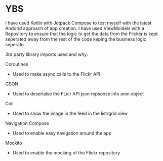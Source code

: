 # YBS

I have used Kotlin with Jetpack Compose to test myself with the latest Andorid approach of app creation. I have used ViewMoidels with a Repository to ensure that the logic to get the data from the Flicker is kept seperated away from the rest of the code keping the business logic seperate.

3rd party library imports used and why:

Coroutines
- Used to make async calls to the Flickr API

GSON
- Used to deserialse the FLicr API json repsonse into anm object

Coil
- Used to show the image in the feed in the list/grid view

Navigation Compose
- Used to enable easy navigation around the app

Mockito
- Used to enable the mocking of the Flickr repository
